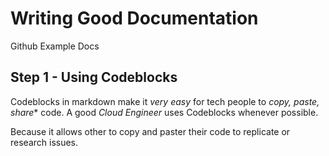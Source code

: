 # Writing Good Documentation

Github Example Docs


## Step 1 - Using Codeblocks

Codeblocks in markdown make it *very easy* for tech people to *copy, paste, share** code.
A good _Cloud Engineer_ uses Codeblocks whenever possible.

Because it allows other to copy and paster their code to replicate or research issues.
